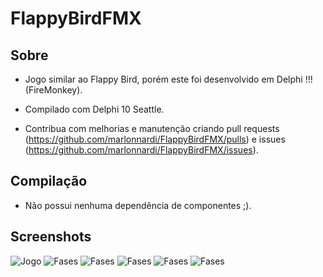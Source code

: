 # FlappyBirdFMX

## Sobre

  * Jogo similar ao Flappy Bird, porém este foi desenvolvido em Delphi !!! (FireMonkey).
  
  * Compilado com Delphi 10 Seattle.
  
  * Contribua com melhorias e manutenção criando pull requests (https://github.com/marlonnardi/FlappyBirdFMX/pulls) e issues (https://github.com/marlonnardi/FlappyBirdFMX/issues).

## Compilação

  * Não possui nenhuma dependência de componentes ;).

## Screenshots


![Jogo](Imagens/Screenshot_2015-12-17-10-23-26.png)
![Fases](Imagens/Screenshot_2015-12-17-10-23-36.png)
![Fases](Imagens/Screenshot_2015-12-17-10-24-00.png)
![Fases](Imagens/Screenshot_2015-12-17-10-24-48.png)
![Fases](Imagens/Screenshot_2015-12-17-10-27-47.png)
![Fases](Imagens/Screenshot_2015-12-17-10-28-10.png)
